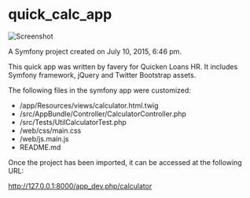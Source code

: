 quick_calc_app
==============

![Screenshot](http://i.imgur.com/s8TBMS2.png "Interface")

A Symfony project created on July 10, 2015, 6:46 pm.

This quick app was written by favery for Quicken Loans HR. It includes Symfony framework, jQuery and Twitter Bootstrap assets.

The following files in the symfony app were customized:

- /app/Resources/views/calculator.html.twig
- /src/AppBundle/Controller/CalculatorController.php
- /src/Tests/UtilCalculatorTest.php
- /web/css/main.css
- /web/js.main.js
- README.md

Once the project has been imported, it can be accessed at the following URL:

http://127.0.0.1:8000/app_dev.php/calculator


